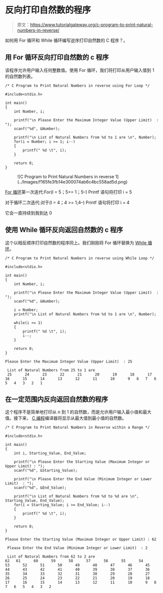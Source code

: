 # 反向打印自然数的程序

> 原文：<https://www.tutorialgateway.org/c-program-to-print-natural-numbers-in-reverse/>

如何用 For 循环和 While 循环编写逆序打印自然数的 C 程序？。

## 用 For 循环反向打印自然数的 c 程序

该程序允许用户输入任何整数值。使用 For 循环，我们将打印从用户输入值到 1 的自然数列表。

```
/* C Program to Print Natural Numbers in reverse using For Loop */

#include<stdio.h>

int main()
{
  	int Number, i;

  	printf("\n Please Enter the Maximum Integer Value (Upper Limit)  : ");
  	scanf("%d", &Number);

  	printf("\n List of Natural Numbers from %d to 1 are \n", Number);  	
	for(i = Number; i >= 1; i--)
  	{
    	printf(" %d \t", i);
  	}

  	return 0;
}
```

<figure class="wp-block-image">![C Program to Print Natural Numbers in reverse 1](../Images/f165fe3fb14e300074ab6c4bc558ad5d.png)</figure>

[For 循环](https://www.tutorialgateway.org/for-loop-in-c-programming/)第一次迭代:For(I = 5；5>= 1；5–)
Printf 语句将打印 i = 5

对于循环二次迭代:对于(I = 4；4 >= 1;4–)
Printf 语句将打印 i = 4

它会一直持续到我到达 0

## 使用 While 循环反向返回自然数的 c 程序

这个以相反顺序打印自然数的程序同上。我们刚刚将 For 循环替换为 [While 循环](https://www.tutorialgateway.org/while-loop-in-c/)。

```
/* C Program to Print Natural Numbers in reverse using While Loop */

#include<stdio.h>

int main()
{
  	int Number, i;

  	printf("\n Please Enter the Maximum Integer Value (Upper Limit)  : ");
  	scanf("%d", &Number);

  	i = Number;
  	printf("\n List of Natural Numbers from %d to 1 are \n", Number);  	

	while(i >= 1)
  	{
    	printf(" %d \t", i);
    	i--;
  	}

  	return 0;
}
```

```
Please Enter the Maximum Integer Value (Upper Limit)  : 25

 List of Natural Numbers from 25 to 1 are 
 25 	 24 	 23 	 22 	 21 	 20 	 19 	 18 	 17 	 16 	 15 	 14 	 13 	 12 	 11 	 10 	 9 	 8 	 7 	 6 	 5 	 4 	 3 	 2 	 1
```

## 在一定范围内反向返回自然数的程序

这个程序不是简单地打印从 n 到 1 的自然数，而是允许用户输入最小值和最大值。接下来， [C 编程](https://www.tutorialgateway.org/c-programming/)编译器将显示从最大值到最小值的自然数。

```
/* C Program to Print Natural Numbers in Reverse within a Range */

#include<stdio.h>

int main()
{
  	int i, Starting_Value, End_Value;

  	printf("\n Please Enter the Starting Value (Maximum Integer or Upper Limit) : ");
  	scanf("%d", &Starting_Value);

  	printf("\n Please Enter the End Value (Minimum Integer or Lower Limit)  : ");
  	scanf("%d", &End_Value);  	

  	printf("\n List of Natural Numbers from %d to %d are \n", Starting_Value, End_Value);  	
	for(i = Starting_Value; i >= End_Value; i--)
  	{
    	printf(" %d \t", i);
  	}

  	return 0;
}
```

```
Please Enter the Starting Value (Maximum Integer or Upper Limit) : 62

 Please Enter the End Value (Minimum Integer or Lower Limit)  : 2

 List of Natural Numbers from 62 to 2 are 
62 	 61 	 60 	 59 	 58 	 57 	 56 	 55 	 54 	 53 	 52 	 51 	 50 	 49 	 48 	 47 	 46 	 45 	 44 	 43 	 42 	 41 	 40 	 39 	 38 	 37 	 36 	 35 	 34 	 33 	 32 	 31 	 30 	 29 	 28 	 27 	 26 	 25 	 24 	 23 	 22 	 21 	 20 	 19 	 18 	 17 	 16 	 15 	 14 	 13 	 12 	 11 	 10 	 9 	 8 	 7 	 6 	 5 	 4 	 3 	 2 
```